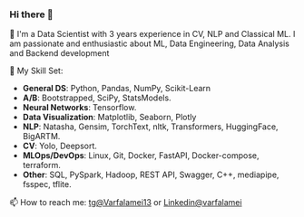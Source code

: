 ### Hi there 👋

💭 I'm a Data Scientist with 3 years experience in CV, NLP and Classical ML. 
I am passionate and enthusiastic about ML, Data Engineering,
Data Analysis and Backend development

📕 My Skill Set:
- **General DS**: Python, Pandas, NumPy, Scikit-Learn
- **A/B**: Bootstrapped, SciPy, StatsModels.
- **Neural Networks**: Tensorflow.
- **Data Visualization**: Matplotlib, Seaborn, Plotly
- **NLP**: Natasha, Gensim, TorchText, nltk, Transformers, HuggingFace, BigARTM.
- **CV**: Yolo, Deepsort.
- **MLOps/DevOps**: Linux, Git, Docker, FastAPI, Docker-compose, terraform.
- **Other**: SQL, PySpark, Hadoop, REST API, Swagger, C++, mediapipe, fsspec, tflite.


📫 How to reach me: [tg@Varfalamei13](https://t.me/Varfalamei13) or [Linkedin@varfalamei](https://www.linkedin.com/in/varfalamei/)
